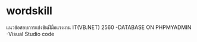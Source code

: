 # wordskill
แนวข้อสอบการแข่งขันฝีมือแรงงาน IT(VB.NET) 2560
-DATABASE ON PHPMYADMIN
-Visual Studio code
